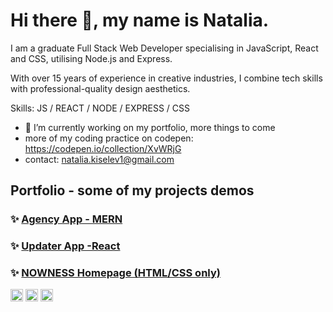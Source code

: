# Hi there 👋, my name is Natalia.

I am a graduate Full Stack Web Developer specialising in JavaScript, React and CSS, utilising Node.js and Express.

With over 15 years of experience in creative industries, I combine tech skills with professional-quality design aesthetics.

Skills: JS / REACT / NODE / EXPRESS / CSS 

- 🔭 I’m currently working on my portfolio, more things to come 
- more of my coding practice on codepen: https://codepen.io/collection/XvWRjG
- contact: natalia.kiselev1@gmail.com
 
 ## Portfolio - some of my projects demos
 
 ### ✨ [Agency App - MERN](https://agency-app-react.web.app)

### ✨ [Updater App -React](https://updater.netlify.app/)

### ✨ [NOWNESS Homepage (HTML/CSS only)](https://nowness-copy.netlify.app)





[<img src='https://cdn.jsdelivr.net/npm/simple-icons@3.0.1/icons/github.svg' alt='github' height='20'>](https://github.com/nataliakiselev)  [<img src='https://cdn.jsdelivr.net/npm/simple-icons@3.0.1/icons/linkedin.svg' alt='linkedin' height='20'>](https://www.linkedin.com/in/nataliakiselev/)  [<img src='https://cdn.jsdelivr.net/npm/simple-icons@3.0.1/icons/twitter.svg' alt='twitter' height='20'>](https://twitter.com/kiselev_natalia)  
  
